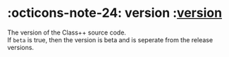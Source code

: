 <h1 class="api-header" markdown>
    <span class="api-icon" markdown>:octicons-note-24:</span>
    <span class="api-title">version</span>
    <span class="api-type">:</span><a href="../../types/version" class="api-type">version</a>
</h1>

The version of the Class++ source code. <br>
If `beta` is true, then the version is beta and is seperate from the release versions.